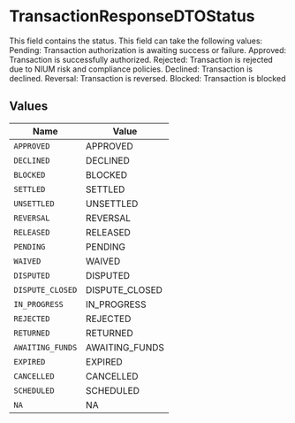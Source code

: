 # TransactionResponseDTOStatus

This field contains the status. This field can take the following values:
Pending: Transaction authorization is awaiting success or failure.
Approved: Transaction is successfully authorized.
Rejected: Transaction is rejected due to NIUM risk and compliance policies.
Declined: Transaction is declined.
Reversal: Transaction is reversed.
Blocked: Transaction is blocked


## Values

| Name             | Value            |
| ---------------- | ---------------- |
| `APPROVED`       | APPROVED         |
| `DECLINED`       | DECLINED         |
| `BLOCKED`        | BLOCKED          |
| `SETTLED`        | SETTLED          |
| `UNSETTLED`      | UNSETTLED        |
| `REVERSAL`       | REVERSAL         |
| `RELEASED`       | RELEASED         |
| `PENDING`        | PENDING          |
| `WAIVED`         | WAIVED           |
| `DISPUTED`       | DISPUTED         |
| `DISPUTE_CLOSED` | DISPUTE_CLOSED   |
| `IN_PROGRESS`    | IN_PROGRESS      |
| `REJECTED`       | REJECTED         |
| `RETURNED`       | RETURNED         |
| `AWAITING_FUNDS` | AWAITING_FUNDS   |
| `EXPIRED`        | EXPIRED          |
| `CANCELLED`      | CANCELLED        |
| `SCHEDULED`      | SCHEDULED        |
| `NA`             | NA               |